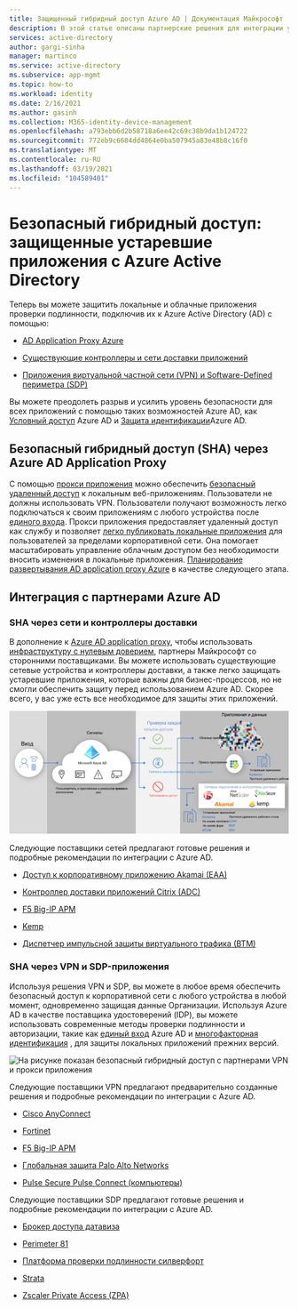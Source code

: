 ```yaml
---
title: Защищенный гибридный доступ Azure AD | Документация Майкрософт
description: В этой статье описаны партнерские решения для интеграции устаревших локальных, общедоступных облачных или частных облачных приложений с Azure AD. Вы можете защитить свои устаревшие приложения, подключив к Azure AD сети или контроллеры доставки приложений.
services: active-directory
author: gargi-sinha
manager: martinco
ms.service: active-directory
ms.subservice: app-mgmt
ms.topic: how-to
ms.workload: identity
ms.date: 2/16/2021
ms.author: gasinh
ms.collection: M365-identity-device-management
ms.openlocfilehash: a793ebb6d2b58718a6ee42c69c38b9da1b124722
ms.sourcegitcommit: 772eb9c6684dd4864e0ba507945a83e48b8c16f0
ms.translationtype: MT
ms.contentlocale: ru-RU
ms.lasthandoff: 03/19/2021
ms.locfileid: "104589401"
---
```

# <a name="secure-hybrid-access-secure-legacy-apps-with-azure-active-directory"></a>Безопасный гибридный доступ: защищенные устаревшие приложения с Azure Active Directory

Теперь вы можете защитить локальные и облачные приложения проверки подлинности, подключив их к Azure Active Directory (AD) с помощью:

- [AD Application Proxy Azure](#secure-hybrid-access-sha-through-azure-ad-application-proxy)

- [Существующие контроллеры и сети доставки приложений](#sha-through-networking-and-delivery-controllers)

- [Приложения виртуальной частной сети (VPN) и Software-Defined периметра (SDP)](#sha-through-vpn-and-sdp-applications)

Вы можете преодолеть разрыв и усилить уровень безопасности для всех приложений с помощью таких возможностей Azure AD, как [Условный доступ](../conditional-access/overview.md) Azure AD и [Защита идентификации](../identity-protection/overview-identity-protection.md)Azure AD.

## <a name="secure-hybrid-access-sha-through-azure-ad-application-proxy"></a>Безопасный гибридный доступ (SHA) через Azure AD Application Proxy
  
С помощью [прокси приложения](./what-is-application-proxy.md) можно обеспечить [безопасный удаленный доступ](./application-proxy.md) к локальным веб-приложениям. Пользователи не должны использовать VPN. Пользователи получают возможность легко подключаться к своим приложениям с любого устройства после [единого входа](./add-application-portal-setup-sso.md). Прокси приложения предоставляет удаленный доступ как службу и позволяет [легко публиковать локальные приложения](./application-proxy-add-on-premises-application.md) для пользователей за пределами корпоративной сети. Она помогает масштабировать управление облачным доступом без необходимости вносить изменения в локальные приложения. [Планирование развертывания AD application proxy Azure](./application-proxy-deployment-plan.md) в качестве следующего этапа.

## <a name="azure-ad-partner-integrations"></a>Интеграция с партнерами Azure AD

### <a name="sha-through-networking-and-delivery-controllers"></a>SHA через сети и контроллеры доставки

В дополнение к [Azure AD application proxy](./what-is-application-proxy.md), чтобы использовать [инфраструктуру с нулевым доверием](https://www.microsoft.com/security/blog/2020/04/02/announcing-microsoft-zero-trust-assessment-tool/), партнеры Майкрософт со сторонними поставщиками. Вы можете использовать существующие сетевые устройства и контроллеры доставки, а также легко защищать устаревшие приложения, которые важны для бизнес-процессов, но не смогли обеспечить защиту перед использованием Azure AD. Скорее всего, у вас уже есть все необходимое для защиты этих приложений.

![На рисунке показан безопасный гибридный доступ с помощью сетевых партнеров и прокси приложения](./media/secure-hybrid-access/secure-hybrid-access.png)

Следующие поставщики сетей предлагают готовые решения и подробные рекомендации по интеграции с Azure AD.

- [Доступ к корпоративному приложению Akamai (EAA)](../saas-apps/akamai-tutorial.md)

- [Контроллер доставки приложений Citrix (ADC)](../saas-apps/citrix-netscaler-tutorial.md)

- [F5 Big-IP APM](./f5-aad-integration.md)

- [Kemp](../saas-apps/kemp-tutorial.md)

- [Диспетчер импульсной защиты виртуального трафика (ВТМ)](../saas-apps/pulse-secure-virtual-traffic-manager-tutorial.md)

### <a name="sha-through-vpn-and-sdp-applications"></a>SHA через VPN и SDP-приложения

Используя решения VPN и SDP, вы можете в любое время обеспечить безопасный доступ к корпоративной сети с любого устройства в любой момент, одновременно защищая данные Организации. Используя Azure AD в качестве поставщика удостоверений (IDP), вы можете использовать современные методы проверки подлинности и авторизации, такие как [единый вход](./what-is-single-sign-on.md) Azure AD и [многофакторная идентификация](../authentication/concept-mfa-howitworks.md) , для защиты локальных приложений прежних версий.  

![На рисунке показан безопасный гибридный доступ с партнерами VPN и прокси приложения ](./media/secure-hybrid-access/app-proxy-vpn.png)

Следующие поставщики VPN предлагают предварительно созданные решения и подробные рекомендации по интеграции с Azure AD.

- [Cisco AnyConnect](../saas-apps/cisco-anyconnect.md)

- [Fortinet](../saas-apps/fortigate-ssl-vpn-tutorial.md)

- [F5 Big-IP APM](./f5-aad-password-less-vpn.md)

- [Глобальная защита Palo Alto Networks](../saas-apps/paloaltoadmin-tutorial.md)

- [Pulse Secure Pulse Connect (компьютеры)](../saas-apps/pulse-secure-pcs-tutorial.md)

Следующие поставщики SDP предлагают готовые решения и подробные рекомендации по интеграции с Azure AD.

- [Брокер доступа датавиза](./add-application-portal-setup-oidc-sso.md)

- [Perimeter 81](../saas-apps/perimeter-81-tutorial.md)


- [Платформа проверки подлинности силверфорт](./add-application-portal-setup-oidc-sso.md)

- [Strata](../saas-apps/maverics-identity-orchestrator-saml-connector-tutorial.md)

- [Zscaler Private Access (ZPA)](../saas-apps/zscalerprivateaccess-tutorial.md)
